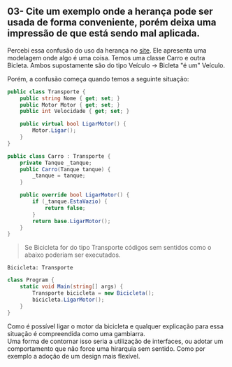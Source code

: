 ## 03- Cite um exemplo onde a herança pode ser usada de forma conveniente, porém deixa uma impressão de que está sendo mal aplicada.

Percebi essa confusão do uso da herança no [site](https://blogdoft.com.br/2020/03/15/solid-de-verdade-liskov-substitution-principle-lsp/).
Ele apresenta uma modelagem onde algo é uma coisa. Temos uma classe Carro e outra Bicleta. Ambos supostamente são do tipo Veículo -> Bicleta "é um" Veículo.

Porém, a confusão começa quando temos a seguinte situação:

```cs  
public class Transporte {
    public string Nome { get; set; }
    public Motor Motor { get; set; }
    public int Velocidade { get; set; }

    public virtual bool LigarMotor() {
        Motor.Ligar();
    }
}
```
```cs  
public class Carro : Transporte {
    private Tanque _tanque;
    public Carro(Tanque tanque) {
        _tanque = tanque;
    }

    public override bool LigarMotor() {
        if (_tanque.EstaVazio) {
            return false;
        }
        return base.LigarMotor();
    }
}
```

> Se Bicicleta for do tipo Transporte códigos sem sentidos como o abaixo poderiam ser executados. <Br>
```
Bicicleta: Transporte
```

```cs  
class Program {
    static void Main(string[] args) {
        Transporte bicicleta = new Bicicleta();
        bicicleta.LigarMotor();
    }
}
```

Como é possível ligar o motor da bicicleta e qualquer explicação para essa situação é compreendida como uma gambiarra.
<Br>
Uma forma de contornar isso seria a utilização de interfaces, ou adotar um comportamento que não force uma hirarquia sem sentido. Como por exemplo a adoção de um design mais flexível.
